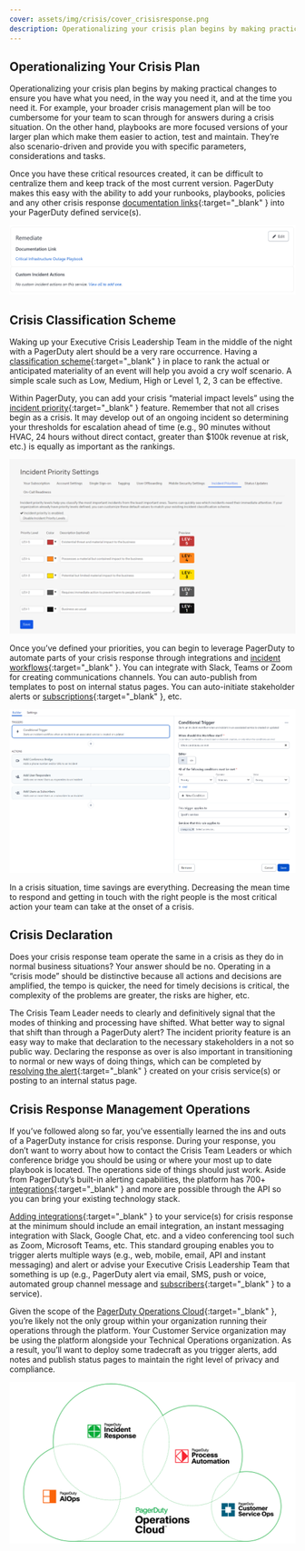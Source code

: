 ```yaml
---
cover: assets/img/crisis/cover_crisisresponse.png
description: Operationalizing your crisis plan begins by making practical changes to ensure you have what you need, in the way you need it, and at the time you need it.
---
```


## Operationalizing Your Crisis Plan

Operationalizing your crisis plan begins by making practical changes to ensure you have what you need, in the way you need it, and at the time you need it. For example, your broader crisis management plan will be too cumbersome for your team to scan through for answers during a crisis situation. On the other hand, playbooks are more focused versions of your larger plan which make them easier to action, test and maintain. They’re also scenario-driven and provide you with specific parameters, considerations and tasks.

Once you have these critical resources created, it can be difficult to centralize them and keep track of the most current version. PagerDuty makes this easy with the ability to add your runbooks, playbooks, policies and any other crisis response [documentation links](https://support.pagerduty.com/docs/service-profile#remediate){:target="_blank" } into your PagerDuty defined service(s).

![Ensure that your PagerDuty services have links to their runbooks and documentation](../assets/img/crisis/04_remediationdocs.png)

## Crisis Classification Scheme

Waking up your Executive Crisis Leadership Team in the middle of the night with a PagerDuty alert should be a very rare occurrence. Having a [classification scheme](https://support.pagerduty.com/docs/incident-priority#establish-an-incident-classification-scheme){:target="_blank" } in place to rank the actual or anticipated materiality of an event will help you avoid a cry wolf scenario. A simple scale such as Low, Medium, High or Level 1, 2, 3 can be effective.

Within PagerDuty, you can add your crisis “material impact levels” using the [incident priority](https://support.pagerduty.com/docs/incident-priority){:target="_blank" } feature. Remember that not all crises begin as a crisis. It may develop out of an ongoing incident so determining your thresholds for escalation ahead of time (e.g., 90 minutes without HVAC, 24 hours without direct contact, greater than $100k revenue at risk, etc.) is equally as important as the rankings.

![Set and define priorities that make sense for your organization](../assets/img/crisis/05_priorities.png)

Once you’ve defined your priorities, you can begin to leverage PagerDuty to automate parts of your crisis response through integrations and [incident workflows](https://support.pagerduty.com/docs/incident-workflows){:target="_blank" }. You can integrate with Slack, Teams or Zoom for creating communications channels. You can auto-publish from templates to post on internal status pages. You can auto-initiate stakeholder alerts or [subscriptions](https://support.pagerduty.com/docs/communicate-with-stakeholders#add-subscribers-at-incident-creation){:target="_blank" }, etc. 

![Use incident workflows to streamline response.](../assets/img/crisis/06_incidentworkflows.png)

In a crisis situation, time savings are everything. Decreasing the mean time to respond and getting in touch with the right people is the most critical action your team can take at the onset of a crisis.

## Crisis Declaration

Does your crisis response team operate the same in a crisis as they do in normal business situations? Your answer should be no. Operating in a “crisis mode” should be distinctive because all actions and decisions are amplified, the tempo is quicker, the need for timely decisions is critical, the complexity of the problems are greater, the risks are higher, etc. 

The Crisis Team Leader needs to clearly and definitively signal that the modes of thinking and processing have shifted. What better way to signal that shift than through a PagerDuty alert? The incident priority feature is an easy way to make that declaration to the necessary stakeholders in a not so public way. Declaring the response as over is also important in transitioning to normal or new ways of doing things, which can be completed by [resolving the alert](https://support.pagerduty.com/docs/alerts#resolve-alerts){:target="_blank" } created on your crisis service(s) or posting to an internal status page.

## Crisis Response Management Operations

If you’ve followed along so far, you’ve essentially learned the ins and outs of a PagerDuty instance for crisis response. During your response, you don’t want to worry about how to contact the Crisis Team Leaders or which conference bridge you should be using or where your most up to date playbook is located. The operations side of things should just work. Aside from PagerDuty’s built-in alerting capabilities, the platform has 700+ [integrations](https://www.pagerduty.com/integrations/#Integrations-library){:target="_blank" } and more are possible through the API so you can bring your existing technology stack.

[Adding integrations](https://support.pagerduty.com/docs/services-and-integrations#add-integrations-to-an-existing-service){:target="_blank" } to your service(s) for crisis response at the minimum should include an email integration, an instant messaging integration with Slack, Google Chat, etc. and a video conferencing tool such as Zoom, Microsoft Teams, etc. This standard grouping enables you to trigger alerts multiple ways (e.g., web, mobile, email, API and instant messaging) and alert or advise your Executive Crisis Leadership Team that something is up (e.g., PagerDuty alert via email, SMS, push or voice, automated group channel message and [subscribers](https://support.pagerduty.com/docs/communicate-with-stakeholders#subscribe-to-a-business-service){:target="_blank" } to a service).

Given the scope of the [PagerDuty Operations Cloud](https://www.pagerduty.com/operations-cloud/){:target="_blank" }, you’re likely not the only group within your organization running their operations through the platform. Your Customer Service organization may be using the platform alongside your Technical Operations organization. As a result, you’ll want to deploy some tradecraft as you trigger alerts, add notes and publish status pages to maintain the right level of privacy and compliance.

![The PagerDuty Operations Cloud](../assets/img/crisis/07_operationscloud.png)

